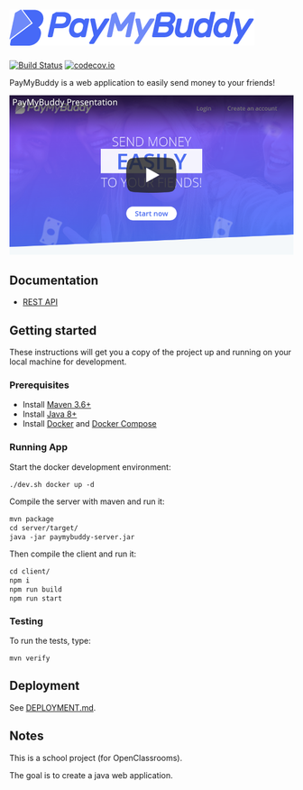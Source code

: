 # [![PayMyBuddy](client/src/assets/img/logo_32@2x.png?raw=true)](https://github.com/np111/P6_pay_my_buddy)
[![Build Status](https://travis-ci.com/np111/P6_pay_my_buddy.svg?branch=master)](https://travis-ci.com/np111/P6_pay_my_buddy) [![codecov.io](https://codecov.io/github/np111/P6_pay_my_buddy/coverage.svg?branch=master)](https://codecov.io/github/np111/P6_pay_my_buddy?branch=master)

PayMyBuddy is a web application to easily send money to your friends!

[![PayMyBuddy Presentation (Youtube)](.readme/video_thumbnail.png?raw=true)](https://www.youtube.com/watch?v=TODO)

## Documentation

- [REST API](https://np111.github.io/P6_pay_my_buddy/)

## Getting started

These instructions will get you a copy of the project up and running on your
local machine for development.

### Prerequisites

- Install [Maven 3.6+](https://maven.apache.org/download.cgi)
- Install [Java 8+](https://adoptopenjdk.net/?variant=openjdk8&jvmVariant=hotspot)
- Install [Docker](https://docs.docker.com/get-docker/) and [Docker Compose](https://docs.docker.com/compose/install/)

### Running App

Start the docker development environment:
```
./dev.sh docker up -d
```

Compile the server with maven and run it:
```
mvn package
cd server/target/
java -jar paymybuddy-server.jar
```

Then compile the client and run it:
```
cd client/
npm i
npm run build
npm run start
```

### Testing

To run the tests, type:
```
mvn verify
```

## Deployment

See [DEPLOYMENT.md](./DEPLOYMENT.md).

## Notes

This is a school project (for OpenClassrooms).

The goal is to create a java web application.
